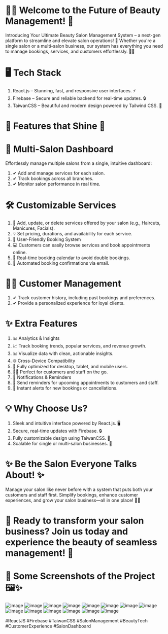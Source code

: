 # 💇‍♀️ Welcome to the Future of Beauty Management! 💅
Introducing Your Ultimate Beauty Salon Management System – a next-gen platform to streamline and elevate salon operations! 🌟 Whether you're a single salon or a multi-salon business, our system has everything you need to manage bookings, services, and customers effortlessly. 💼✨

# 🖥️ Tech Stack
1. React.js – Stunning, fast, and responsive user interfaces. ⚡
2. Firebase – Secure and reliable backend for real-time updates. 🔒
3. TaiwanCSS – Beautiful and modern design powered by Tailwind CSS. 🎨

# 🌟 Features that Shine 🌟

# 🏢 Multi-Salon Dashboard
Effortlessly manage multiple salons from a single, intuitive dashboard:
1. ✔ Add and manage services for each salon.
2. ✔ Track bookings across all branches.
3. ✔ Monitor salon performance in real time.

# 🛠️ Customizable Services
1. 🌺 Add, update, or delete services offered by your salon (e.g., Haircuts, Manicures, Facials).
2. 💡 Set pricing, durations, and availability for each service.
3. 📅 User-Friendly Booking System
4. 💻 Customers can easily browse services and book appointments online.
5. 📆 Real-time booking calendar to avoid double bookings.
6. 📩 Automated booking confirmations via email.

# 👩‍💻 Customer Management
1. ✔ Track customer history, including past bookings and preferences.
2. ✔ Provide a personalized experience for loyal clients.

# ✨ Extra Features
1. 📊 Analytics & Insights
2. 📈 Track booking trends, popular services, and revenue growth.
3. 📊 Visualize data with clean, actionable insights.
4. 🌐 Cross-Device Compatibility
5. 📱 Fully optimized for desktop, tablet, and mobile users.
6. 👩‍🎨 Perfect for customers and staff on the go.
7. 🔔 Notifications & Reminders
8. 📧 Send reminders for upcoming appointments to customers and staff.
9. 🔔 Instant alerts for new bookings or cancellations.

# 💡 Why Choose Us?
1. Sleek and intuitive interface powered by React.js. 🖥️
2. Secure, real-time updates with Firebase. 🔒
3. Fully customizable design using TaiwanCSS. 🎨
4. Scalable for single or multi-salon businesses. 🚀

# ✨ Be the Salon Everyone Talks About! ✨
Manage your salon like never before with a system that puts both your customers and staff first. Simplify bookings, enhance customer experiences, and grow your salon business—all in one place! 💅💼

# 🚀 Ready to transform your salon business? Join us today and experience the beauty of seamless management! 🌟

# 📸 Some Screenshots of the Project 🖼️✨
![image](https://github.com/user-attachments/assets/87522212-ce52-449b-8bb9-a91c5deec256)
![image](https://github.com/user-attachments/assets/5fb72737-efd4-47b4-91cd-7b32cf16e842)
![image](https://github.com/user-attachments/assets/5787da16-5809-40f7-8ce3-e916eeaca605)
![image](https://github.com/user-attachments/assets/839fadd0-3812-4b52-85e6-912c5ff8bf24)
![image](https://github.com/user-attachments/assets/c3beb1df-0227-4b5d-9eba-7ea98de00abd)
![image](https://github.com/user-attachments/assets/eac665ad-af84-426a-a6e3-3a651961971c)
![image](https://github.com/user-attachments/assets/e418e810-ffac-42e0-9e17-b198f326f7dc)
![image](https://github.com/user-attachments/assets/37febfa5-88a0-4395-b22e-f5b7d8cd781d)
![image](https://github.com/user-attachments/assets/0ad678b4-7956-4a08-80ef-36471a465ba8)
![image](https://github.com/user-attachments/assets/937f489e-9057-4ffd-a45d-5e8abb88d68d)
![image](https://github.com/user-attachments/assets/9bc3e7d2-f4b1-44ed-a86a-40cb5d982f6e)
![image](https://github.com/user-attachments/assets/d3265a62-b21d-4288-ad3b-bfa72b18bc0d)
![image](https://github.com/user-attachments/assets/dc32988c-d328-4219-9b34-238f29a12f72)
![image](https://github.com/user-attachments/assets/bb4e06a7-8de5-4dd0-98a2-235ff1af0946)

#ReactJS #Firebase #TaiwanCSS #SalonManagement #BeautyTech #CustomerExperience #SalonDashboard
